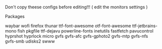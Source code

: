 Don't copy theese configs before editing!!! ( edit the monitors settings )

Packages

waybar wofi firefox thunar ttf-font-awesome otf-font-awesome ttf-jetbrains-mono fish pkgfile ttf-dejavu powerline-fonts inetutils fastfetch pavucontrol hyprshot hyprlock micro gvfs gvfs-afc gvfs-gphoto2 gvfs-mtp gvfs-nfs gvfs-smb udisks2 swww
